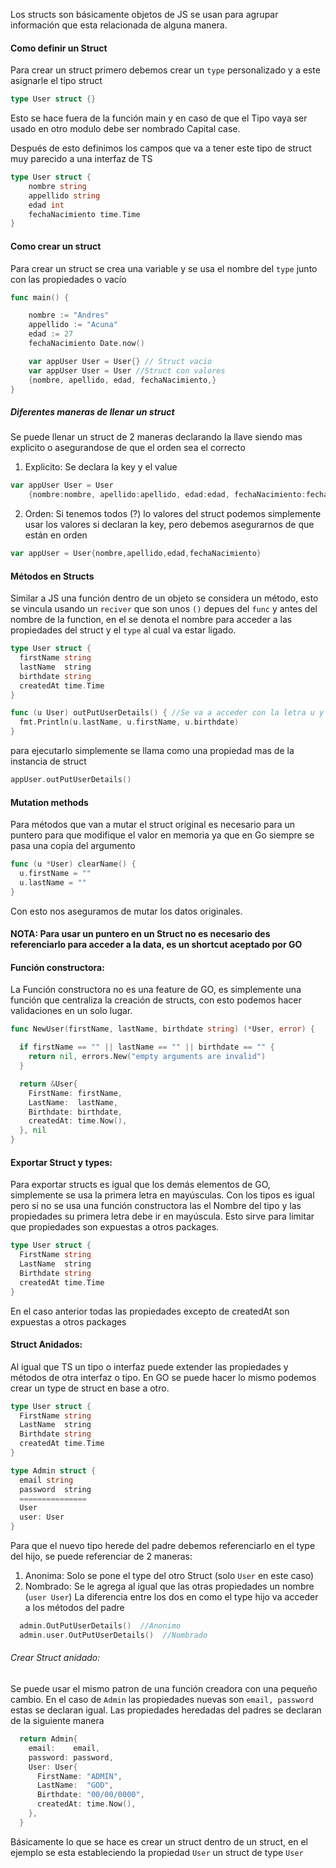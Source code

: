 Los structs son básicamente objetos de JS se usan para agrupar información que esta relacionada de alguna manera.

#### Como definir un Struct

Para crear un struct primero debemos crear un `type` personalizado y a este asignarle el tipo struct

```go
type User struct {}
```

Esto se hace fuera de la función main y en caso de que el Tipo vaya ser usado en otro modulo debe ser nombrado Capital case.

Después de esto definimos los campos que va a tener este tipo de struct muy parecido a una interfaz de TS

```go
type User struct {
	nombre string
	appellido string
	edad int
	fechaNacimiento time.Time
}
```

#### Como crear un struct

Para crear un struct se crea una variable y se usa el nombre del `type` junto con las propiedades o vacío

```go
func main() {

	nombre := "Andres"
	appellido := "Acuna"
	edad := 27
	fechaNacimiento Date.now()

	var appUser User = User{} // Struct vacio
	var appUser User = User //Struct con valores
	{nombre, apellido, edad, fechaNacimiento,}
}
```

##### Diferentes maneras de llenar un struct

Se puede llenar un struct de 2 maneras declarando la llave siendo mas explicito o asegurandose de que el orden sea el correcto

1. Explicito: Se declara la key y el value
```go
var appUser User = User 
	{nombre:nombre, apellido:apellido, edad:edad, fechaNacimiento:fechaNacimiento,}
```
2. Orden: Si tenemos todos (?) lo valores del struct podemos simplemente usar los valores si declaran la key, pero debemos asegurarnos de que están en orden
```go
var appUser = User{nombre,apellido,edad,fechaNacimiento}
```

#### Métodos en Structs

Similar a JS una función dentro de un objeto se considera un método, esto se vincula usando un `reciver` que son unos `()` depues del `func` y antes del nombre de la function, en el se denota el nombre para acceder a las propiedades del struct y el `type` al cual va estar ligado.

```go
type User struct {
  firstName string
  lastName  string
  birthdate string
  createdAt time.Time
}

func (u User) outPutUserDetails() { //Se va a acceder con la letra u y esto es un metodo de el type User
  fmt.Println(u.lastName, u.firstName, u.birthdate)
}
```

para ejecutarlo simplemente se llama como una propiedad mas de la instancia de struct 

```go
appUser.outPutUserDetails()
```

#### Mutation methods

Para métodos que van a mutar el struct original es necesario para un puntero para que modifique el valor en memoria ya que en Go siempre se pasa una copia del argumento

```go
func (u *User) clearName() {
  u.firstName = ""
  u.lastName = ""
}
```

Con esto nos aseguramos de mutar los datos originales.
#### NOTA: Para usar un puntero en un Struct no es necesario des referenciarlo para acceder a la data, es un shortcut aceptado por GO

#### Función constructora:

La Función constructora no es una feature de GO, es simplemente una función que centraliza la creación de structs, con esto podemos hacer validaciones en un solo lugar.

```go
func NewUser(firstName, lastName, birthdate string) (*User, error) {

  if firstName == "" || lastName == "" || birthdate == "" {
    return nil, errors.New("empty arguments are invalid")
  }

  return &User{
    FirstName: firstName,
    LastName:  lastName,
    Birthdate: birthdate,
    createdAt: time.Now(),
  }, nil
}
```
#### Exportar Struct y types:

Para exportar structs es igual que los demás elementos de GO, simplemente se usa la primera letra en mayúsculas. Con los tipos es igual pero si no se usa una función constructora las el Nombre del tipo y las propiedades su primera letra debe ir en mayúscula. Esto sirve para limitar que propiedades son expuestas a otros packages.

```go
type User struct {
  FirstName string
  LastName  string
  Birthdate string
  createdAt time.Time
}
```

En el caso anterior todas las propiedades excepto de createdAt son expuestas a otros packages

#### Struct Anidados:

Al igual que TS un tipo o interfaz puede extender las propiedades y métodos de otra interfaz o tipo. En GO se puede hacer lo mismo podemos crear un type de struct en base a otro.

```go
type User struct {
  FirstName string
  LastName  string
  Birthdate string
  createdAt time.Time
}

type Admin struct {
  email string
  password  string
  ===============
  User
  user: User
}
```

Para que el nuevo tipo herede del padre debemos referenciarlo en el type del hijo, se puede referenciar de 2 maneras:
1. Anonima: Solo se pone el type del otro Struct (solo `User` en este caso)
2. Nombrado: Se le agrega al igual que las otras propiedades un nombre (`user User`)
La diferencia entre los dos en como el type hijo va acceder a los métodos del padre
```go
  admin.OutPutUserDetails()  //Anonimo
  admin.user.OutPutUserDetails()  //Nombrado
```
###### Crear Struct anidado:

Se puede usar el mismo patron de una función creadora con una pequeño cambio. En el caso de `Admin` las propiedades nuevas son `email, password` estas se declaran igual. Las propiedades heredadas del padres se declaran de la siguiente manera 

```go
  return Admin{
    email:    email,
    password: password,
    User: User{
      FirstName: "ADMIN",
      LastName:  "GOD",
      Birthdate: "00/00/0000",
      createdAt: time.Now(),
    },
  }
```

Básicamente lo que se hace es crear un struct dentro de un struct, en el ejemplo se esta estableciendo la propiedad `User` un struct de type `User`